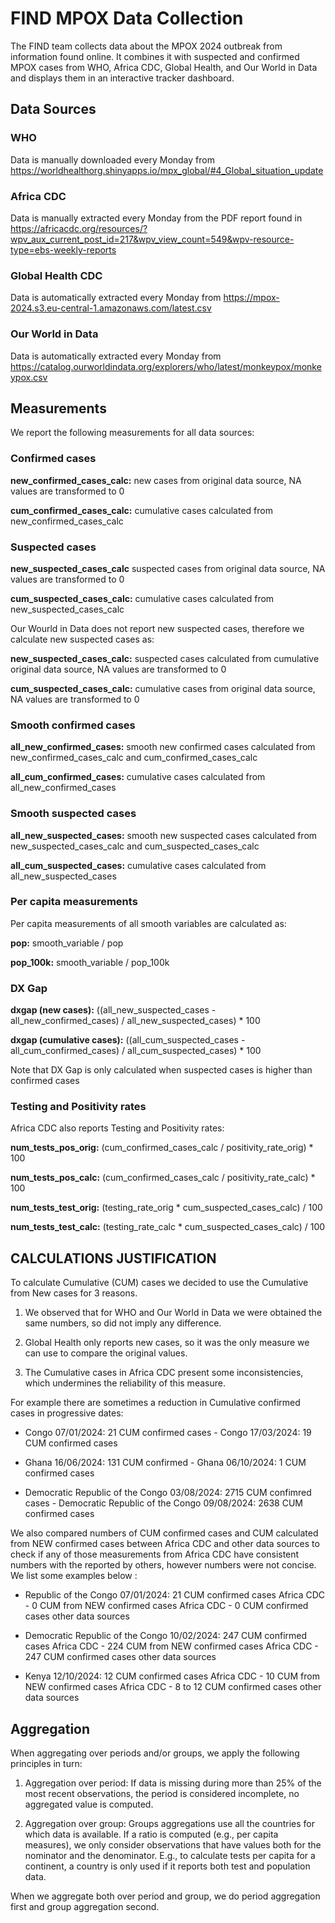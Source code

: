 # FIND MPOX Data Collection

The FIND team collects data about the MPOX 2024 outbreak from information found online. It combines it with suspected and confirmed MPOX cases from WHO, Africa CDC, Global Health, and Our World in Data and displays them in an interactive tracker dashboard.


## Data Sources

### WHO

Data is manually downloaded every Monday from https://worldhealthorg.shinyapps.io/mpx_global/#4_Global_situation_update

### Africa CDC

Data is manually extracted every Monday from the PDF report found in https://africacdc.org/resources/?wpv_aux_current_post_id=217&wpv_view_count=549&wpv-resource-type=ebs-weekly-reports

### Global Health CDC

Data is automatically extracted every Monday from https://mpox-2024.s3.eu-central-1.amazonaws.com/latest.csv

### Our World in Data

Data is automatically extracted every Monday from https://catalog.ourworldindata.org/explorers/who/latest/monkeypox/monkeypox.csv


## Measurements

We report the following measurements for all data sources:

### Confirmed cases

**new_confirmed_cases_calc:** new cases from original data source, NA values are transformed to 0

**cum_confirmed_cases_calc:** cumulative cases calculated from new_confirmed_cases_calc

### Suspected cases

**new_suspected_cases_calc** suspected cases from original data source, NA values are transformed to 0

**cum_suspected_cases_calc:** cumulative cases calculated from new_suspected_cases_calc

Our Wourld in Data does not report new suspected cases, therefore we calculate new suspected cases as:

**new_suspected_cases_calc:** suspected cases calculated from cumulative original data source, NA values are transformed to 0

**cum_suspected_cases_calc:** cumulative cases from original data source, NA values are transformed to 0

### Smooth confirmed cases

**all_new_confirmed_cases:** smooth new confirmed cases calculated from new_confirmed_cases_calc and cum_confirmed_cases_calc

**all_cum_confirmed_cases:** cumulative cases calculated from all_new_confirmed_cases

### Smooth suspected cases

**all_new_suspected_cases:** smooth new suspected cases calculated from new_suspected_cases_calc and cum_suspected_cases_calc

**all_cum_suspected_cases:** cumulative cases calculated from all_new_suspected_cases

### Per capita measurements

Per capita measurements of all smooth variables are calculated as:

**pop:** smooth_variable / pop

**pop_100k:** smooth_variable / pop_100k

### DX Gap

**dxgap (new cases):** ((all_new_suspected_cases - all_new_confirmed_cases) / all_new_suspected_cases) * 100

**dxgap (cumulative cases):** ((all_cum_suspected_cases - all_cum_confirmed_cases) / all_cum_suspected_cases) * 100

Note that DX Gap is only calculated when suspected cases is higher than confirmed cases

### Testing and Positivity rates

Africa CDC also reports Testing and Positivity rates:

**num_tests_pos_orig:** (cum_confirmed_cases_calc / positivity_rate_orig) * 100

**num_tests_pos_calc:** (cum_confirmed_cases_calc / positivity_rate_calc) * 100

**num_tests_test_orig:** (testing_rate_orig * cum_suspected_cases_calc) / 100

**num_tests_test_calc:** (testing_rate_calc * cum_suspected_cases_calc) / 100


## CALCULATIONS JUSTIFICATION

To calculate Cumulative (CUM) cases we decided to use the Cumulative from New cases for 3 reasons.

1. We observed that for WHO and Our World in Data we were obtained the same numbers, so did not imply any difference.
   
3. Global Health only reports new cases, so it was the only measure we can use to compare the original values.
   
5. The Cumulative cases in Africa CDC present some inconsistencies, which undermines the reliability of this measure.
   
   
For example there are sometimes a reduction in Cumulative confirmed cases in progressive dates:

* Congo 07/01/2024: 21 CUM confirmed cases - Congo 17/03/2024: 19 CUM confirmed cases

* Ghana 16/06/2024: 131 CUM confirmed - Ghana 06/10/2024: 1 CUM confirmed cases
  
* Democratic Republic of the Congo 03/08/2024: 2715 CUM confimred cases - Democratic Republic of the Congo 09/08/2024: 2638 CUM confirmed cases
  

We also compared numbers of CUM confirmed cases and CUM calculated from NEW confirmed cases between Africa CDC and other data sources to check if any of those measurements from Africa CDC have consistent numbers with the reported by others, however numbers were not concise. We list some examples below :

* Republic of the Congo 07/01/2024:  21 CUM confirmed cases Africa CDC - 0 CUM from NEW confirmed cases Africa CDC -  0 CUM confirmed cases other data sources

* Democratic Republic of the Congo 10/02/2024: 247 CUM confirmed cases Africa CDC - 224 CUM from NEW confirmed cases Africa CDC -  247 CUM confirmed cases other data sources

* Kenya 12/10/2024: 12 CUM confirmed cases Africa CDC - 10 CUM from NEW confirmed cases Africa CDC -  8 to 12 CUM confirmed cases other data sources


## Aggregation

When aggregating over periods and/or groups, we apply the following principles in turn:

1. Aggregation over period: If data is missing during more than 25% of the most recent observations, the period is considered incomplete, no aggregated value is computed.

2. Aggregation over group: Groups aggregations use all the countries for which data is available. If a ratio is computed (e.g., per capita measures), we only consider observations that have values both for the nominator and the denominator. E.g., to calculate tests per capita for a continent, a country is only used if it reports both test and population data.

When we aggregate both over period and group, we do period aggregation first and group aggregation second.
